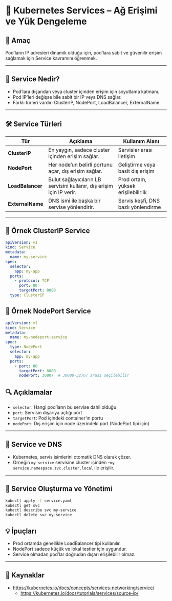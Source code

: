 # 🔌 Kubernetes Services – Ağ Erişimi ve Yük Dengeleme

## 🧠 Amaç

Pod’ların IP adresleri dinamik olduğu için, pod’lara sabit ve güvenilir erişim sağlamak için Service kavramını öğrenmek.

---
## 🧩 Service Nedir?

- Pod’lara dışarıdan veya cluster içinden erişim için soyutlama katmanı.
- Pod IP’leri değişse bile sabit bir IP veya DNS sağlar.
- Farklı türleri vardır: ClusterIP, NodePort, LoadBalancer, ExternalName.

---
## 🛠️ Service Türleri

| Tür           | Açıklama                                      | Kullanım Alanı                          |
|---------------|-----------------------------------------------|---------------------------------------|
| **ClusterIP** | En yaygın, sadece cluster içinden erişim sağlar. | Servisler arası iletişim               |
| **NodePort**  | Her node’un belirli portunu açar, dış erişim sağlar. | Geliştirme veya basit dış erişim      |
| **LoadBalancer** | Bulut sağlayıcıların LB servisini kullanır, dış erişim için IP verir. | Prod ortam, yüksek erişilebilirlik    |
| **ExternalName** | DNS ismi ile başka bir servise yönlendirir. | Servis keşfi, DNS bazlı yönlendirme  |

---
## 📄 Örnek ClusterIP Service
```yaml
apiVersion: v1
kind: Service
metadata:
  name: my-service
spec:
  selector:
    app: my-app
  ports:
    - protocol: TCP
      port: 80
      targetPort: 8080
  type: ClusterIP
```
## 📄 Örnek NodePort Service
```yaml
apiVersion: v1
kind: Service
metadata:
  name: my-nodeport-service
spec:
  type: NodePort
  selector:
    app: my-app
  ports:
    - port: 80
      targetPort: 8080
      nodePort: 30007  # 30000-32767 arası seçilebilir
```
## 🔍 Açıklamalar

- `selector`: Hangi pod’ların bu servise dahil olduğu
- `port`: Servisin dışarıya açtığı port
- `targetPort`: Pod içindeki container’ın portu
- `nodePort`: Dış erişim için node üzerindeki port (NodePort tipi için)

---

## 🧩 Service ve DNS

- Kubernetes, servis isimlerini otomatik DNS olarak çözer.
- Örneğin `my-service` servisine cluster içinden 
	-`my-service.namespace.svc.cluster.local` ile erişilir.

---
## 🧪 Service Oluşturma ve Yönetimi
```bash
kubectl apply -f service.yaml
kubectl get svc
kubectl describe svc my-service
kubectl delete svc my-service
```
## 💡 İpuçları

- Prod ortamda genellikle LoadBalancer tipi kullanılır.
- NodePort sadece küçük ve lokal testler için uygundur.
- Service olmadan pod’lar doğrudan dışarı erişilebilir olmaz.

---
## 🔗 Kaynaklar

- https://kubernetes.io/docs/concepts/services-networking/service/
	- https://kubernetes.io/docs/tutorials/services/source-ip/
